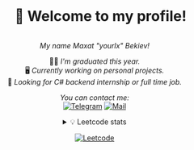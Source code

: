<div id="user-content-toc" align="center">
  <ul>
    <summary>
      <h1 style="display: inline-block;">👋 Welcome to my profile!</h1>
    </summary>
  </ul>
</div>

<div align="center">

*My name Maxat "yourlx" Bekiev!*

👨‍🎓 *I'm graduated this year.*
<br>
🖥️ *Currently working on personal projects.*
<br>
🔎 *Looking for C# backend internship or full time job.*

*You can contact me:*
<br>
[![Telegram](https://img.shields.io/badge/telegram-black?style=for-the-badge&logo=telegram&logoColor=white)](https://t.me/yourlx)
[![Mail](https://img.shields.io/badge/mail-black?style=for-the-badge&logo=gmail&logoColor=white)](mailto:maxatbekiev@gmail.com)

</div>

<div align="center">

<details> <summary>💡 Leetcode stats</summary>

![Leetcode](https://leetcard.jacoblin.cool/yourlx?theme=dark&font=ABeeZee&ext=heatmap)

</details>

[![Leetcode](https://img.shields.io/badge/leetcode-black?style=for-the-badge&logo=leetcode&logoColor=white)](https://leetcode.com/yourlx/)

</div>
